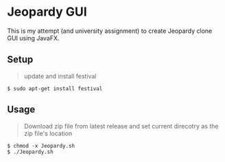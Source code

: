 # Jeopardy GUI
This is my attempt (and university assignment) to create Jeopardy clone GUI using JavaFX.
## Setup
> update and install festival
```
$ sudo apt-get install festival
```
## Usage
> Download zip file from latest release and set current direcotry as the zip file's location
```
$ chmod -x Jeopardy.sh
$ ./Jeopardy.sh
```
